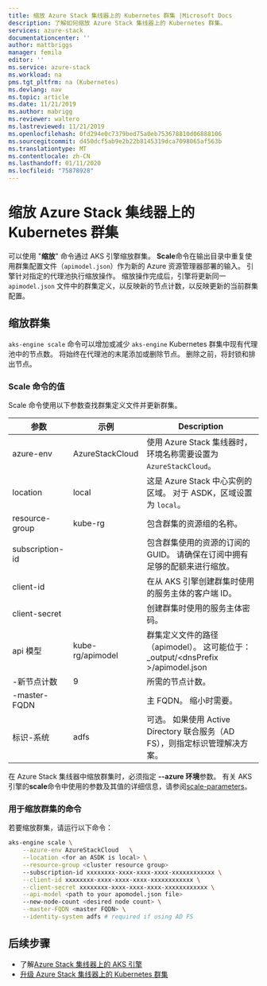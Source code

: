 ```yaml
---
title: 缩放 Azure Stack 集线器上的 Kubernetes 群集 |Microsoft Docs
description: 了解如何缩放 Azure Stack 集线器上的 Kubernetes 群集。
services: azure-stack
documentationcenter: ''
author: mattbriggs
manager: femila
editor: ''
ms.service: azure-stack
ms.workload: na
pms.tgt_pltfrm: na (Kubernetes)
ms.devlang: nav
ms.topic: article
ms.date: 11/21/2019
ms.author: mabrigg
ms.reviewer: waltero
ms.lastreviewed: 11/21/2019
ms.openlocfilehash: 0fd294e0c7379bed75a0eb753678810d06888106
ms.sourcegitcommit: d450dcf5ab9e2b22b8145319dca7098065af563b
ms.translationtype: MT
ms.contentlocale: zh-CN
ms.lasthandoff: 01/11/2020
ms.locfileid: "75878928"
---
```

# <a name="scale-a-kubernetes-cluster-on-azure-stack-hub"></a>缩放 Azure Stack 集线器上的 Kubernetes 群集

可以使用 "**缩放**" 命令通过 AKS 引擎缩放群集。 **Scale**命令在输出目录中重复使用群集配置文件（`apimodel.json`）作为新的 Azure 资源管理器部署的输入。 引擎针对指定的代理池执行缩放操作。 缩放操作完成后，引擎将更新同一 `apimodel.json` 文件中的群集定义，以反映新的节点计数，以反映更新的当前群集配置。

## <a name="scale-a-cluster"></a>缩放群集

`aks-engine scale` 命令可以增加或减少 `aks-engine` Kubernetes 群集中现有代理池中的节点数。 将始终在代理池的末尾添加或删除节点。 删除之前，将封锁和排出节点。

### <a name="values-for-the-scale-command"></a>Scale 命令的值

Scale 命令使用以下参数查找群集定义文件并更新群集。

| 参数 | 示例 | Description |
| --- | --- | --- | 
| azure-env | AzureStackCloud | 使用 Azure Stack 集线器时，环境名称需要设置为 `AzureStackCloud`。 | 
| location | local | 这是 Azure Stack 中心实例的区域。 对于 ASDK，区域设置为 `local`。  | 
| resource-group | kube-rg | 包含群集的资源组的名称。 | 
| subscription-id |  | 包含群集使用的资源的订阅的 GUID。 请确保在订阅中拥有足够的配额来进行缩放。 | 
| client-id |  | 在从 AKS 引擎创建群集时使用的服务主体的客户端 ID。 | 
| client-secret |  | 创建群集时使用的服务主体密码。 | 
| api 模型 | kube-rg/apimodel | 群集定义文件的路径（apimodel）。 这可能位于： _output/\<dnsPrefix >/apimodel.json | 
| -新节点计数 | 9 | 所需的节点计数。 | 
| -master-FQDN |  | 主 FQDN。 缩小时需要。 |
| 标识-系统 | adfs | 可选。 如果使用 Active Directory 联合服务（AD FS），则指定标识管理解决方案。 |

在 Azure Stack 集线器中缩放群集时，必须指定 **--azure 环境**参数。 有关 AKS 引擎的**scale**命令中使用的参数及其值的详细信息，请参阅[scale-parameters](https://github.com/Azure/aks-engine/blob/master/docs/topics/scale.md#parameters)。

### <a name="command-to-scale-your-cluster"></a>用于缩放群集的命令

若要缩放群集，请运行以下命令：

```bash
aks-engine scale \
    --azure-env AzureStackCloud   \
    --location <for an ASDK is local> \
    --resource-group <cluster resource group>
    --subscription-id xxxxxxxx-xxxx-xxxx-xxxx-xxxxxxxxxxxx \
    --client-id xxxxxxxx-xxxx-xxxx-xxxx-xxxxxxxxxxxx \
    --client-secret xxxxxxxx-xxxx-xxxx-xxxx-xxxxxxxxxxxx \
    --api-model <path to your apomodel.json file>
    --new-node-count <desired node count> \
    --master-FQDN <master FQDN> \
    --identity-system adfs # required if using AD FS
```

## <a name="next-steps"></a>后续步骤

- 了解[Azure Stack 集线器上的 AKS 引擎](azure-stack-kubernetes-aks-engine-overview.md)
- [升级 Azure Stack 集线器上的 Kubernetes 群集](azure-stack-kubernetes-aks-engine-upgrade.md)